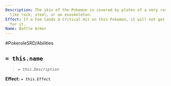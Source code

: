 ```yaml
---
Description: The skin of the Pokemon is covered by plates of a very resistant material,
  like rock, steel, or an exoskeleton.
Effect: If a Foe lands a Critical Hit on this Pokemon, it will not get any Bonus Dice
  for it.
Name: Battle Armor
---
```


#PokeroleSRD/Abilities

## `= this.name`

> *`= this.Description`*

**Effect:** `= this.Effect`